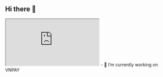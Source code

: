 ## Hi there 👋

<!--
**barttran2k/barttran2k** is a ✨ _special_ ✨ repository because its `README.md` (this file) appears on your GitHub profile.

Here are some ideas to get you started:

- 🔭 I’m currently working on ...
- 🌱 I’m currently learning ...
- 👯 I’m looking to collaborate on ...
- 🤔 I’m looking for help with ...
- 💬 Ask me about ...
- 📫 How to reach me: ...
- 😄 Pronouns: ...
- ⚡ Fun fact: ...
-->
<iframe id="frame" src="https://viblo.asia/embed/users/bachtran2000" width="300px" frameborder="1"></iframe>
- 🔭 I’m currently working on VNPAY
